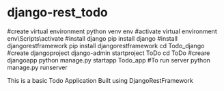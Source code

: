 # django-rest_todo
#create virtual environment
python venv env
#activate virtual environment
env\Scripts\activate
#install django
pip install django
#install djangorestframework
pip install djangorestframework
cd Todo_django
#create djangoproject
django-admin startproject ToDo
cd ToDo
#creare djangoapp
python manage.py startapp Todo_app
#To run server
python manage.py runserver

This is a basic Todo Application Built using DjangoRestFramework
